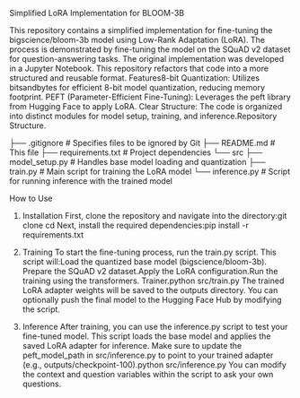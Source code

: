 Simplified LoRA Implementation for BLOOM-3B

This repository contains a simplified implementation for fine-tuning the bigscience/bloom-3b model using Low-Rank Adaptation (LoRA). 
The process is demonstrated by fine-tuning the model on the SQuAD v2 dataset for question-answering tasks.
The original implementation was developed in a Jupyter Notebook. 
This repository refactors that code into a more structured and reusable format.
Features8-bit Quantization: Utilizes bitsandbytes for efficient 8-bit model quantization, reducing memory footprint.
PEFT (Parameter-Efficient Fine-Tuning): Leverages the peft library from Hugging Face to apply LoRA.
Clear Structure: The code is organized into distinct modules for model setup, training, and inference.Repository Structure.


├── .gitignore         # Specifies files to be ignored by Git
├── README.md          # This file
├── requirements.txt   # Project dependencies
└── src
    ├── model_setup.py # Handles base model loading and quantization
    ├── train.py       # Main script for training the LoRA model
    └── inference.py   # Script for running inference with the trained model
    
How to Use
1. Installation
First, clone the repository and navigate into the directory:git clone <your-repo-url>
cd <your-repo-name>
Next, install the required dependencies:pip install -r requirements.txt

2. Training
 To start the fine-tuning process, run the train.py script.
This script will:Load the quantized base model (bigscience/bloom-3b).
Prepare the SQuAD v2 dataset.Apply the LoRA configuration.Run the training using the transformers.
Trainer.python src/train.py
The trained LoRA adapter weights will be saved to the outputs directory.
You can optionally push the final model to the Hugging Face Hub by modifying the script.

3. Inference
After training, you can use the inference.py script to test your fine-tuned model.
This script loads the base model and applies the saved LoRA adapter for inference.
Make sure to update the peft_model_path in src/inference.py to point to your trained adapter (e.g., outputs/checkpoint-100).python src/inference.py
You can modify the context and question variables within the script to ask your own questions.
